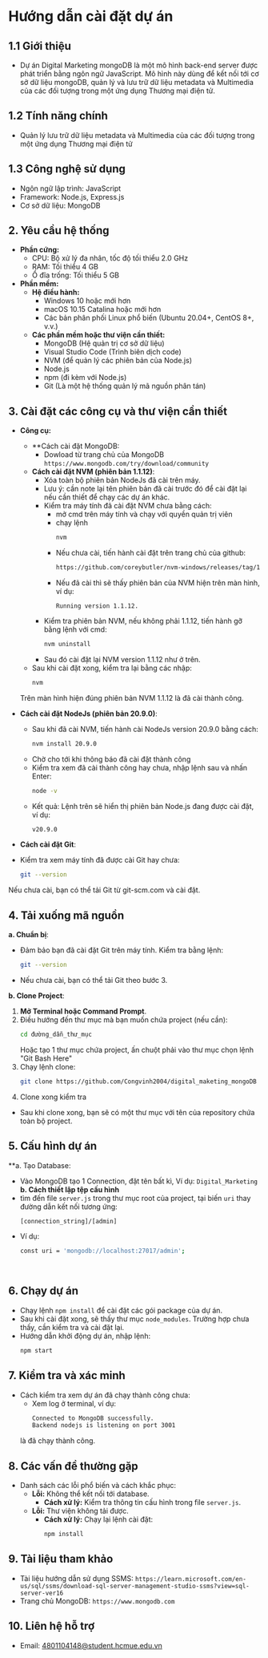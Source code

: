 # **Hướng dẫn cài đặt dự án**

## **1.1 Giới thiệu**
- Dự án Digital Marketing mongoDB là một mô hình back-end server được phát triển bằng ngôn ngữ JavaScript.
  Mô hình này dùng để kết nối tới cơ sở dữ liệu mongoDB, quản lý và lưu trữ dữ liệu metadata và Multimedia của các đối tượng trong một ứng dụng Thương mại điện tử.
## **1.2 Tính năng chính**
- Quản lý lưu trữ dữ liệu metadata và Multimedia của các đối tượng trong một ứng dụng Thương mại điện tử

## **1.3 Công nghệ sử dụng**
- Ngôn ngữ lập trình: JavaScript
- Framework: Node.js, Express.js
- Cơ sở dữ liệu: MongoDB

## **2. Yêu cầu hệ thống**
- **Phần cứng:**
  - CPU: Bộ xử lý đa nhân, tốc độ tối thiểu 2.0 GHz
  - RAM: Tối thiểu 4 GB
  - Ổ đĩa trống: Tối thiểu 5 GB
- **Phần mềm:**
  - **Hệ điều hành:**
    - Windows 10 hoặc mới hơn
    - macOS 10.15 Catalina hoặc mới hơn
    - Các bản phân phối Linux phổ biến (Ubuntu 20.04+, CentOS 8+, v.v.)
  - **Các phần mềm hoặc thư viện cần thiết:**
    - MongoDB (Hệ quản trị cơ sở dữ liệu)
    - Visual Studio Code (Trình biên dịch code)
    - NVM (để quản lý các phiên bản của Node.js)
    - Node.js
    - npm (đi kèm với Node.js)
    - Git (Là một hệ thống quản lý mã nguồn phân tán)
## **3. Cài đặt các công cụ và thư viện cần thiết**

- **Công cụ:**
  - **Cách cài đặt MongoDB:
    - Dowload từ trang chủ của MongoDB `https://www.mongodb.com/try/download/community`
  - **Cách cài đặt NVM (phiên bản 1.1.12)**:
    - Xóa toàn bộ phiên bản NodeJs đã cài trên máy.
    - Lưu ý: cần note lại tên phiên bản đã cài trước đó để cài đặt lại nếu cần thiết để chạy các dự án khác.
    - Kiểm tra máy tính đã cài đặt NVM chưa bằng cách:
      - mở cmd trên máy tính và chạy với quyền quản trị viên
      - chạy lệnh
         ```bash
        nvm
      - Nếu chưa cài, tiến hành cài đặt trên trang chủ của github:
         ```bash
        https://github.com/coreybutler/nvm-windows/releases/tag/1.1.12
      - Nếu đã cài thì sẽ thấy phiên bản của NVM hiện trên màn hình,
        ví dụ:
        ```env
        Running version 1.1.12.
    - Kiểm tra phiên bản NVM, nếu không phải 1.1.12, tiến hành gỡ bằng lệnh với cmd:
         ```bash
        nvm uninstall
    - Sau đó cài đặt lại NVM version 1.1.12 như ở trên.
  - Sau khi cài đặt xong, kiểm tra lại bằng các nhập:
    ```bash
    nvm
  Trên màn hình hiện đúng phiên bản NVM 1.1.12 là đã cài thành công.

  
 - **Cách cài đặt NodeJs (phiên bản 20.9.0)**:
    - Sau khi đã cài NVM, tiến hành cài NodeJs version 20.9.0 bằng cách:
      ```bash
      nvm install 20.9.0

    - Chờ cho tới khi thông báo đã cài đặt thành công
    - Kiểm tra xem đã cài thành công hay chưa, nhập lệnh sau và nhấn Enter:
      ```bash
      node -v
    - Kết quả: Lệnh trên sẽ hiển thị phiên bản Node.js đang được cài đặt, ví dụ:
      ```bash
      v20.9.0
- **Cách cài đặt Git**:
- Kiểm tra xem máy tính đã được cài Git hay chưa:
  ```bash
  git --version
Nếu chưa cài, bạn có thể tải Git từ git-scm.com và cài đặt.


## **4. Tải xuống mã nguồn**
**a. Chuẩn bị**:
- Đảm bảo bạn đã cài đặt Git trên máy tính. Kiểm tra bằng lệnh:
  ```bash
  git --version
- Nếu chưa cài, bạn có thể tải Git theo bước 3.

**b. Clone Project**:

1. **Mở Terminal hoặc Command Prompt**.
2. Điều hướng đến thư mục mà bạn muốn chứa project (nếu cần):
   ```bash
   cd đường_dẫn_thư_mục
   ```
   Hoặc tạo 1 thư mục chứa project, ấn chuột phải vào thư mục chọn lệnh "Git Bash Here"
3. Chạy lệnh clone:
   ```bash
   git clone https://github.com/Congvinh2004/digital_maketing_mongoDB
   ```
4. Clone xong kiểm tra
- Sau khi clone xong, bạn sẽ có một thư mục với tên của repository chứa toàn bộ project.

## **5. Cấu hình dự án**
**a. Tạo Database: 
  - Vào MongoDB tạo 1 Connection, đặt tên bất kì, Ví dụ: `Digital_Marketing`
**b. Cách thiết lập tệp cấu hình**
   - tìm đến file `server.js` trong thư mục root của project, tại biến `uri` thay đường dẫn kết nối tương ứng:
     ```bash
     [connection_string]/[admin]
   - Ví dụ:
     ```bash
     const uri = 'mongodb://localhost:27017/admin';
           
  
## **6. Chạy dự án**
- Chạy lệnh `npm install` để cài đặt các gói package của dự án.
- Sau khi cài đặt xong, sẽ thấy thư mục `node_modules`. Trường hợp chưa thấy, cần kiểm tra và cài đặt lại.
- Hướng dẫn khởi động dự án, nhập lệnh:
    ```bash
    npm start
    ```
## **7. Kiểm tra và xác minh**

- Cách kiểm tra xem dự án đã chạy thành công chưa:
  - Xem log ở terminal, ví dụ:
    ```bash
    Connected to MongoDB successfully.
    Backend nodejs is listening on port 3001
  là đã chạy thành công.

## **8. Các vấn đề thường gặp**
- Danh sách các lỗi phổ biến và cách khắc phục:
  - **Lỗi:** Không thể kết nối tới database.
    - **Cách xử lý:** Kiểm tra thông tin cấu hình trong file `server.js`.
  - **Lỗi:** Thư viện không tải được.
    - **Cách xử lý:** Chạy lại lệnh cài đặt:
      ```bash
      npm install
      ```

## **9. Tài liệu tham khảo**

- Tài liệu hướng dẫn sử dụng SSMS: `https://learn.microsoft.com/en-us/sql/ssms/download-sql-server-management-studio-ssms?view=sql-server-ver16`
- Trang chủ MongoDB: `https://www.mongodb.com`

## **10. Liên hệ hỗ trợ**
- Email: 4801104148@student.hcmue.edu.vn
